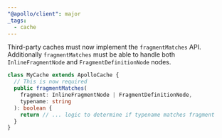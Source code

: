 ```yaml
---
"@apollo/client": major
_tags:
  - cache
---
```


Third-party caches must now implement the `fragmentMatches` API. Additionally `fragmentMatches` must be able to handle both `InlineFragmentNode` and `FragmentDefinitionNode` nodes.

```ts
class MyCache extends ApolloCache {
  // This is now required
  public fragmentMatches(
    fragment: InlineFragmentNode | FragmentDefinitionNode,
    typename: string
  ): boolean {
    return // ... logic to determine if typename matches fragment
  }
}
```
